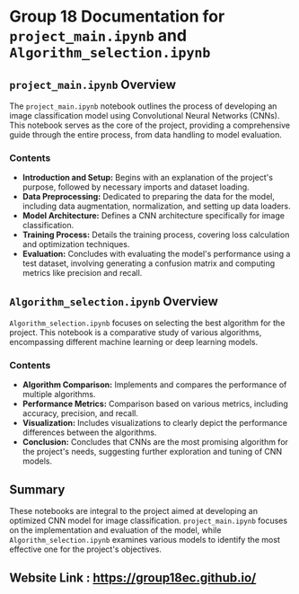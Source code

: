 # Group 18  Documentation for `project_main.ipynb` and `Algorithm_selection.ipynb`

## `project_main.ipynb` Overview

The `project_main.ipynb` notebook outlines the process of developing an image classification model using Convolutional Neural Networks (CNNs). This notebook serves as the core of the project, providing a comprehensive guide through the entire process, from data handling to model evaluation.

### Contents

- **Introduction and Setup:** Begins with an explanation of the project's purpose, followed by necessary imports and dataset loading.
- **Data Preprocessing:** Dedicated to preparing the data for the model, including data augmentation, normalization, and setting up data loaders.
- **Model Architecture:** Defines a CNN architecture specifically for image classification.
- **Training Process:** Details the training process, covering loss calculation and optimization techniques.
- **Evaluation:** Concludes with evaluating the model's performance using a test dataset, involving generating a confusion matrix and computing metrics like precision and recall.

## `Algorithm_selection.ipynb` Overview

`Algorithm_selection.ipynb` focuses on selecting the best algorithm for the project. This notebook is a comparative study of various algorithms, encompassing different machine learning or deep learning models.

### Contents

- **Algorithm Comparison:** Implements and compares the performance of multiple algorithms.
- **Performance Metrics:** Comparison based on various metrics, including accuracy, precision, and recall.
- **Visualization:** Includes visualizations to clearly depict the performance differences between the algorithms.
- **Conclusion:** Concludes that CNNs are the most promising algorithm for the project's needs, suggesting further exploration and tuning of CNN models.

## Summary

These notebooks are integral to the project aimed at developing an optimized CNN model for image classification. `project_main.ipynb` focuses on the implementation and evaluation of the model, while `Algorithm_selection.ipynb` examines various models to identify the most effective one for the project's objectives.


## Website Link : **https://group18ec.github.io/**
